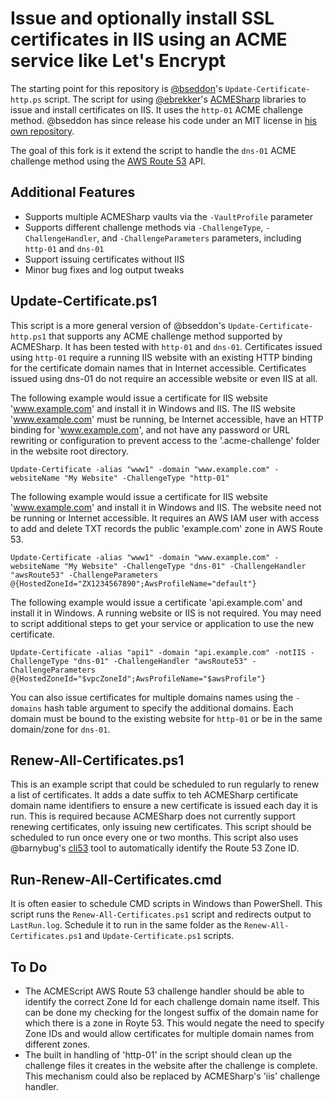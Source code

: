 # Issue and optionally install SSL certificates in IIS using an ACME service like Let's Encrypt

The starting point for this repository is [@bseddon](https://github.com/bseddon)'s `Update-Certificate-http.ps` script. The script for using [@ebrekker](https://github.com/ebekker)'s [ACMESharp](https://github.com/ebekker/ACMESharp) libraries to issue and install certificates on IIS. It uses the `http-01` ACME challenge method. @bseddon has since release his code under an MIT license in [his own repository](https://github.com/whereisaaron/acmesharp-script).

The goal of this fork is it extend the script to handle the `dns-01` ACME challenge method using the [AWS Route 53](https://aws.amazon.com/route53/) API.

## Additional Features

* Supports multiple ACMESharp vaults via the `-VaultProfile` parameter
* Supports different challenge methods via `-ChallengeType`, `-ChallengeHandler`, and `-ChallengeParameters` parameters, including `http-01` and `dns-01`
* Support issuing certificates without IIS
* Minor bug fixes and log output tweaks

## Update-Certificate.ps1

This script is a more general version of @bseddon's `Update-Certificate-http.ps1` that supports any ACME challenge method supported by ACMESharp. It has been tested with `http-01` and `dns-01`. Certificates issued using `http-01` require a running IIS website with an existing HTTP binding for the certificate domain names that in Internet accessible. Certificates issued using dns-01 do not require an accessible website or even IIS at all.

The following example would issue a certificate for IIS website 'www.example.com' and install it in Windows and IIS. The IIS website 'www.example.com' must be running, be Internet accessible, have an HTTP binding for 'www.example.com', and not have any password or URL rewriting or configuration to prevent access to the '.acme-challenge' folder in the website root directory.

```
Update-Certificate -alias "www1" -domain "www.example.com" -websiteName "My Website" -ChallengeType "http-01"
```

The following example would issue a certificate for IIS website 'www.example.com' and install it in Windows and IIS. The website need not be running or Internet accessible. It requires an AWS IAM user with access to add and delete TXT records the public 'example.com' zone in AWS Route 53.

```
Update-Certificate -alias "www1" -domain "www.example.com" -websiteName "My Website" -ChallengeType "dns-01" -ChallengeHandler "awsRoute53" -ChallengeParameters @{HostedZoneId="ZX1234567890";AwsProfileName="default"}
```

The following example would issue a certificate 'api.example.com' and install it in Windows. A running website or IIS is not required. You may need to script additional steps to get your service or application to use the new certificate.

```
Update-Certificate -alias "api1" -domain "api.example.com" -notIIS -ChallengeType "dns-01" -ChallengeHandler "awsRoute53" -ChallengeParameters @{HostedZoneId="$vpcZoneId";AwsProfileName="$awsProfile"}
```

You can also issue certificates for multiple domains names using the `-domains` hash table argument to specify the additional domains. Each domain must be bound to the existing website for `http-01` or be in the same domain/zone for `dns-01`.

## Renew-All-Certificates.ps1

This is an example script that could be scheduled to run regularly to renew a list of certificates. It adds a date suffix to teh ACMESharp certificate domain name identifiers to ensure a new certificate is issued each day it is run. This is required because ACMESharp does not currently support renewing certificates, only issuing new certificates. This script should be scheduled to run once every one or two months. This script also uses @barnybug's [cli53](https://github.com/barnybug/cli53) tool to automatically identify the Route 53 Zone ID.

## Run-Renew-All-Certificates.cmd

It is often easier to schedule CMD scripts in Windows than PowerShell. This script runs the `Renew-All-Certificates.ps1` script and redirects output to `LastRun.log`. Schedule it to run in the same folder as the `Renew-All-Certificates.ps1` and `Update-Certificate.ps1` scripts.

## To Do

* The ACMEScript AWS Route 53 challenge handler should be able to identify the correct Zone Id for each challenge domain name itself. This can be done my checking for the longest suffix of the domain name for which there is a zone in Royte 53. This would negate the need to specify Zone IDs and would allow certificates for multiple domain names from different zones.
* The built in handling of 'http-01' in the script should clean up the challenge files it creates in the website after the challenge is complete. This mechanism could also be replaced by ACMESharp's 'iis' challenge handler.
